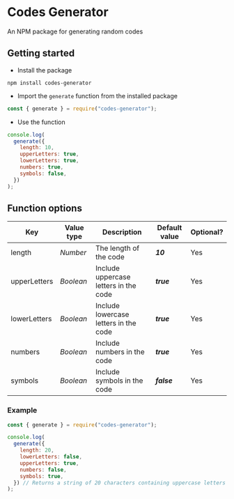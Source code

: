# Codes Generator

An NPM package for generating random codes

## Getting started

- Install the package

```
npm install codes-generator
```

- Import the `generate` function from the installed package

```js
const { generate } = require("codes-generator");
```

- Use the function

```js
console.log(
  generate({
    length: 10,
    upperLetters: true,
    lowerLetters: true,
    numbers: true,
    symbols: false,
  })
);
```

## Function options

| **Key**      | **Value type** | **Description**                       | **Default value** | **Optional?** |
| ------------ | -------------- | ------------------------------------- | ----------------- | ------------- |
| length       | _Number_       | The length of the code                | _**10**_          | Yes           |
| upperLetters | _Boolean_      | Include uppercase letters in the code | _**true**_        | Yes           |
| lowerLetters | _Boolean_      | Include lowercase letters in the code | _**true**_        | Yes           |
| numbers      | _Boolean_      | Include numbers in the code           | _**true**_        | Yes           |
| symbols      | _Boolean_      | Include symbols in the code           | _**false**_       | Yes           |

### Example

```js
const { generate } = require("codes-generator");

console.log(
  generate({
    length: 20,
    lowerLetters: false,
    upperLetters: true,
    numbers: false,
    symbols: true,
  }) // Returns a string of 20 characters containing uppercase letters and symbols
);
```
